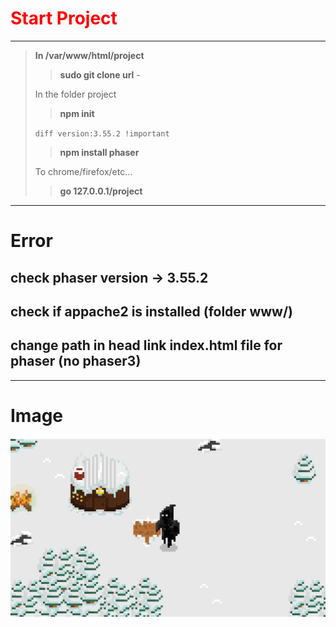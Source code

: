 <h1 style="color: red;">Start Project</h1>

---
> **In /var/www/html/project**
>> **sudo git clone __url__** - 
>
> In the folder project
>> **npm init**
>
> ```diff version:3.55.2 !important```
>> **npm install phaser**
>
> To chrome/firefox/etc...
>> **go 127.0.0.1/__project__** 
---

# Error

## check phaser version -> 3.55.2
## check if appache2 is installed (folder www/)
## change path in head link index.html file for phaser (no phaser3)

---

# Image
<img src="./map.png">
